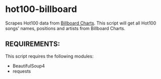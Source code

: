 # hot100-billboard
Scrapes Hot100 data from <a href = https://www.billboard.com/charts/hot-100>Billboard Charts</a>.
This script will get all Hot100 songs' names, positions and artists from Billboard Charts.

## REQUIREMENTS:
This script requires the following modules:
- BeautifulSoup4
- requests

